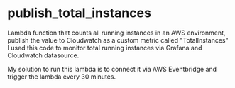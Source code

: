 # publish_total_instances
Lambda function that counts all running instances in an AWS environment, publish the value to Cloudwatch as a custom metric called "TotalInstances"
I used this code to monitor total running instances via Grafana and Cloudwatch datasource.

My solution to run this lambda is to connect it via AWS Eventbridge and trigger the lambda every 30 minutes.
